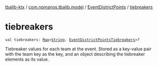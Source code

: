 [tbalib-ktx](../../index.md) / [com.npmanos.tbalib.model](../index.md) / [EventDistrictPoints](index.md) / [tiebreakers](./tiebreakers.md)

# tiebreakers

`val tiebreakers: `[`Map`](https://kotlinlang.org/api/latest/jvm/stdlib/kotlin.collections/-map/index.html)`<`[`String`](https://kotlinlang.org/api/latest/jvm/stdlib/kotlin/-string/index.html)`, `[`EventDistrictPointsTiebreakers`](../-event-district-points-tiebreakers/index.md)`>?`

Tiebreaker values for each team at the event. Stored as a key-value pair with the team key as the key, and an object describing the tiebreaker elements as its value.

